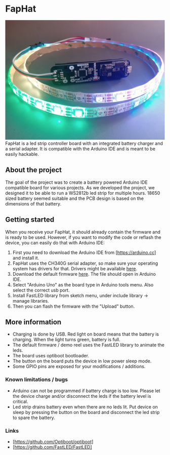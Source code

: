 # FapHat #
![board assembled with led strip](doc/assembled.jpg?raw=True)  
FapHat is a led strip controller board with an integrated battery charger and a serial adapter. It is compatible with the Arduino IDE and is meant to be easily hackable.

## About the project ##
The goal of the project was to create a battery powered Arduino IDE compatible board for various projects. As we developed the project, we designed it to be able to run a WS2812b led strip for multiple hours. 18650 sized battery seemed suitable and the PCB design is based on the dimensions of that battery.

## Getting started ##
When you receive your FapHat, it should already contain the firmware and is ready to be used. However, if you want to modify the code or reflash the device, you can easily do that with Arduino IDE:

1. First you need to download the Arduino IDE from [https://arduino.cc] and install it.
2. FapHat uses the CH340G serial adapter, so make sure your operating system has drivers for that. Drivers might be available [here](http://sparks.gogo.co.nz/ch340.html).
3. Download the default firmware [here](https://github.com/faplab/faphat/tree/master/src/DemoReel100Sleep). The file should open in Arduino IDE.
4. Select "Arduino Uno" as the board type in Arduino tools menu. Also select the correct usb port.
5. Install FastLED library from sketch menu, under include library -> manage libraries.
6. Then you can flash the firmware with the "Upload" button.

## More information ##
- Charging is done by USB. Red light on board means that the battery is charging. When the light turns green, battery is full.
- The default firmware / demo reel uses the FastLED library to animate the leds.
- The board uses optiboot bootloader.
- The button on the board puts the device in low power sleep mode.
- Some GPIO pins are exposed for your modifications / additions.

### Known limitations / bugs ###
- Arduino can not be programmed if battery charge is too low. Please let the device charge and/or disconnect the leds if the battery level is critical.
- Led strip drains battery even when there are no leds lit. Put device on sleep by pressing the button on the board and disconnect the led strip to spare the battery.

### Links ###
- [https://github.com/Optiboot/optiboot]
- [https://github.com/FastLED/FastLED]
